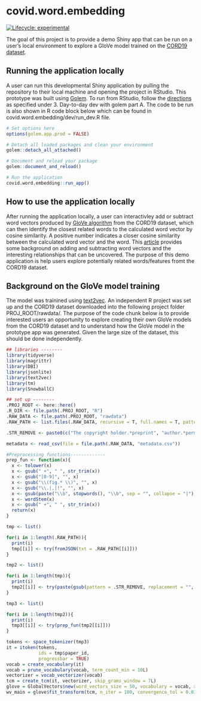 
<!-- README.md is generated from README.Rmd. Please edit that file -->

# covid.word.embedding

<!-- badges: start -->

[![Lifecycle:
experimental](https://img.shields.io/badge/lifecycle-experimental-orange.svg)](https://www.tidyverse.org/lifecycle/#experimental)
<!-- badges: end -->

The goal of this project is to provide a demo Shiny app that can be run
on a user’s local environment to explore a GloVe model trained on the
[CORD19
dataset](https://www.kaggle.com/allen-institute-for-ai/CORD-19-research-challenge).

## Running the application locally

A user can run this developmental Shiny application by pulling the
repository to their local machine and opening the project in RStudio.
This prototype was built using
[Golem](https://thinkr-open.github.io/golem/). To run from RStudio,
follow the
[directions](https://thinkr-open.github.io/golem/articles/z_golem_cheatsheet.html)
as specified under 3. Day-to-day dev with golem part A. The code to be
run is also shown in R code block below which can be found in
covid.word.embedding/dev/run\_dev.R file.

``` r
# Set options here
options(golem.app.prod = FALSE)

# Detach all loaded packages and clean your environment
golem::detach_all_attached()

# Document and reload your package
golem::document_and_reload()

# Run the application
covid.word.embedding::run_app()
```

## How to use the application locally

After running the application locally, a user can interactivley add or
subtract word vectors produced by [GloVe
algorithm](https://nlp.stanford.edu/projects/glove/) from the CORD19
dataset, which can then identify the closest related words to the
calculated word vector by cosine similarity. A positive number indicates
a closer cosine similarity between the calculated word vector and the
word. This
[article](https://medium.com/swlh/playing-with-word-vectors-308ab2faa519)
provides some background on adding and subtracting word vectors and the
interesting relationships that can be uncovered. The purpose of this
demo application is help users explore potentially related
words/features fromt the CORD19 dataset.

## Background on the GloVe model training

The model was trainined using [text2vec](http://text2vec.org/). An
independent R project was set up and the CORD19 dataset downloaded into
the following project folder PROJ\_ROOT/rawdata/. The purpose of the
code chunk below is to provide interested users an opportunity to
explore creating their own GloVe models from the CORD19 dataset and to
understand how the GloVe model in the prototype app was generated. Given
the large size of the dataset, this should be done independently.

``` r
## libraries --------
library(tidyverse)
library(magrittr)
library(DBI)
library(jsonlite)
library(text2vec)
library(tm)
library(SnowballC)

## set up --------
.PROJ_ROOT <- here::here()
.R_DIR <- file.path(.PROJ_ROOT, "R")
.RAW_DATA <- file.path(.PROJ_ROOT, "rawdata")
.RAW_PATH <- list.files(.RAW_DATA, recursive = T, full.names = T, pattern = ".json")

.STR_REMOVE <- paste0(c("The copyright holder.*preprint", "author.*permission", "The copyright holder.*funder", "CC-BY.*perpetuity","CC-BY.*funder", "All rights.*permission", "\\[[1-9]*\\]", "\\[[1-9]*"), collapse = "|")

metadata <- read_csv(file = file.path(.RAW_DATA, "metadata.csv"))

#Preprocessing functions-------------
prep_fun <- function(x){
  x <- tolower(x)
  x <- gsub(" +", " ", str_trim(x))
  x <- gsub("[0-9]", "", x)
  x <- gsub("\\(fig.* \\)", "", x)
  x <- gsub("\\.|,|!", "", x)
  x <- gsub(paste("\\b", stopwords(), "\\b", sep = "", collapse = "|"), "", x)
  x <- wordStem(x)
  x <- gsub(" +", " ", str_trim(x))
  return(x)
}

tmp <- list()

for(i in 1:length(.RAW_PATH)){
  print(i)
  tmp[[i]] <- try(fromJSON(txt = .RAW_PATH[[i]]))
}

tmp2 <- list()

for(i in 1:length(tmp)){
  print(i)
  tmp2[[i]] <- try(paste(gsub(pattern = .STR_REMOVE, replacement = "", tmp[[i]]$body_text$text), collapse = " "))
}

tmp3 <- list()

for(i in 1:length(tmp2)){
  print(i)
  tmp3[[i]] <- try(prep_fun(tmp2[[i]]))
}

tokens <- space_tokenizer(tmp3)
it = itoken(tokens, 
            ids = tmp$paper_id, 
            progressbar = TRUE)
vocab = create_vocabulary(it)
vocab = prune_vocabulary(vocab, term_count_min = 10L)
vectorizer = vocab_vectorizer(vocab)
tcm = create_tcm(it, vectorizer, skip_grams_window = 7L)
glove = GlobalVectors$new(word_vectors_size = 50, vocabulary = vocab, x_max = 50)
wv_main = glove$fit_transform(tcm, n_iter = 100, convergence_tol = 0.01, n_threads = 4)
```
